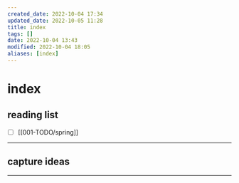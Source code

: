 ```yaml
---
created_date: 2022-10-04 17:34
updated_date: 2022-10-05 11:28
title: index
tags: []
date: 2022-10-04 13:43
modified: 2022-10-04 18:05
aliases: [index]
---
```


# index

## reading list

- [ ] [[001-TODO/spring]]

---

## capture ideas

---
